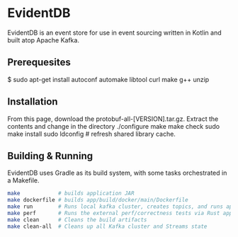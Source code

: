 # EvidentDB

EvidentDB is an event store for use in event sourcing written in Kotlin and built atop Apache Kafka.

## Prerequesites
$ sudo apt-get install autoconf automake libtool curl make g++ unzip

## Installation
From this page, download the protobuf-all-[VERSION].tar.gz.
Extract the contents and change in the directory
./configure
make
make check
sudo make install
sudo ldconfig # refresh shared library cache.

## Building & Running

EvidentDB uses Gradle as its build system, with some tasks orchestrated in a Makefile.

``` bash
make            # builds application JAR
make dockerfile # builds app/build/docker/main/Dockerfile
make run        # Runs local kafka cluster, creates topics, and runs application
make perf       # Runs the external perf/correctness tests via Rust application in perf/
make clean      # Cleans the build artifacts
make clean-all  # Cleans up all Kafka cluster and Streams state
```
